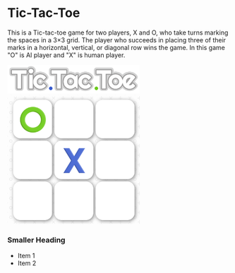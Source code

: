 

# Tic-Tac-Toe 
This is a Tic-tac-toe game for two players, X and O, who take turns marking the spaces in a 3×3 grid. The player who succeeds in placing three of their marks in a horizontal, vertical, or diagonal row wins the game. In this game "O" is AI player and "X" is human player. 

<img src="https://raw.githubusercontent.com/Leila-Haghdoost/tic-tac-toe/master/images/Logo.png" width="300"/>

<img src="https://raw.githubusercontent.com/Leila-Haghdoost/tic-tac-toe/master/images/img1.png" width="300"/>


### Smaller Heading 
* Item 1
* Item 2

